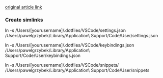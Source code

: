 [original article link](https://pawelgrzybek.com/sync-vscode-settings-and-snippets-via-dotfiles-on-github/)

### Create simlinks

ln -s /Users/[yourusername]/.dotfiles/VSCode/settings.json /Users/pawelgrzybek/Library/Application\ Support/Code/User/settings.json

ln -s /Users/[yourusername]/.dotfiles/VSCode/keybindings.json /Users/pawelgrzybek/Library/Application\ Support/Code/User/keybindings.json

ln -s /Users/[yourusername]/.dotfiles/VSCode/snippets/ /Users/pawelgrzybek/Library/Application\ Support/Code/User/snippets
